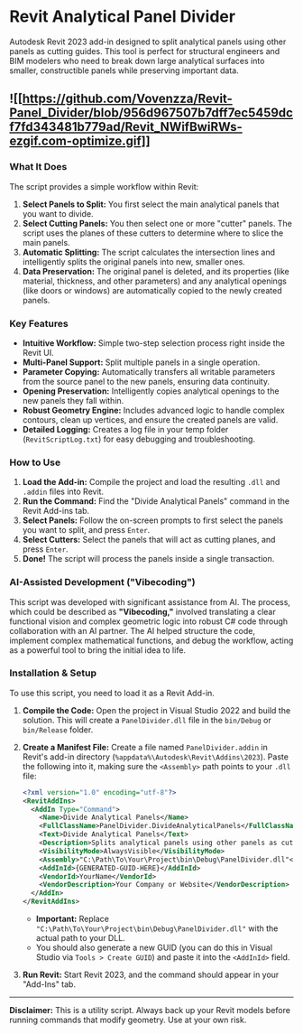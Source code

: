 # Revit Analytical Panel Divider

Autodesk Revit 2023 add-in designed to split analytical panels using other panels as cutting guides. This tool is perfect for structural engineers and BIM modelers who need to break down large analytical surfaces into smaller, constructible panels while preserving important data.

![[https://github.com/Vovenzza/Revit-Panel_Divider/blob/956d967507b7dff7ec5459dcf7fd343481b779ad/Revit_NWifBwiRWs-ezgif.com-optimize.gif]]
---

### What It Does

The script provides a simple workflow within Revit:

1.  **Select Panels to Split:** You first select the main analytical panels that you want to divide.
2.  **Select Cutting Panels:** You then select one or more "cutter" panels. The script uses the planes of these cutters to determine where to slice the main panels.
3.  **Automatic Splitting:** The script calculates the intersection lines and intelligently splits the original panels into new, smaller ones.
4.  **Data Preservation:** The original panel is deleted, and its properties (like material, thickness, and other parameters) and any analytical openings (like doors or windows) are automatically copied to the newly created panels.

### Key Features

*   **Intuitive Workflow:** Simple two-step selection process right inside the Revit UI.
*   **Multi-Panel Support:** Split multiple panels in a single operation.
*   **Parameter Copying:** Automatically transfers all writable parameters from the source panel to the new panels, ensuring data continuity.
*   **Opening Preservation:** Intelligently copies analytical openings to the new panels they fall within.
*   **Robust Geometry Engine:** Includes advanced logic to handle complex contours, clean up vertices, and ensure the created panels are valid.
*   **Detailed Logging:** Creates a log file in your temp folder (`RevitScriptLog.txt`) for easy debugging and troubleshooting.

### How to Use

1.  **Load the Add-in:** Compile the project and load the resulting `.dll` and `.addin` files into Revit.
2.  **Run the Command:** Find the "Divide Analytical Panels" command in the Revit Add-ins tab.
3.  **Select Panels:** Follow the on-screen prompts to first select the panels you want to split, and press `Enter`.
4.  **Select Cutters:** Select the panels that will act as cutting planes, and press `Enter`.
5.  **Done!** The script will process the panels inside a single transaction.

### AI-Assisted Development ("Vibecoding")

This script was developed with significant assistance from AI. The process, which could be described as **"Vibecoding,"** involved translating a clear functional vision and complex geometric logic into robust C# code through collaboration with an AI partner. The AI helped structure the code, implement complex mathematical functions, and debug the workflow, acting as a powerful tool to bring the initial idea to life.

### Installation & Setup

To use this script, you need to load it as a Revit Add-in.

1.  **Compile the Code:** Open the project in Visual Studio 2022 and build the solution. This will create a `PanelDivider.dll` file in the `bin/Debug` or `bin/Release` folder.
2.  **Create a Manifest File:** Create a file named `PanelDivider.addin` in Revit's add-in directory (`%appdata%\Autodesk\Revit\Addins\2023`). Paste the following into it, making sure the `<Assembly>` path points to your `.dll` file:

    ```xml
    <?xml version="1.0" encoding="utf-8"?>
    <RevitAddIns>
      <AddIn Type="Command">
        <Name>Divide Analytical Panels</Name>
        <FullClassName>PanelDivider.DivideAnalyticalPanels</FullClassName>
        <Text>Divide Analytical Panels</Text>
        <Description>Splits analytical panels using other panels as cutting planes.</Description>
        <VisibilityMode>AlwaysVisible</VisibilityMode>
        <Assembly>"C:\Path\To\Your\Project\bin\Debug\PanelDivider.dll"</Assembly>
        <AddInId>{GENERATED-GUID-HERE}</AddInId>
        <VendorId>YourName</VendorId>
        <VendorDescription>Your Company or Website</VendorDescription>
      </AddIn>
    </RevitAddIns>
    ```
    *   **Important:** Replace `"C:\Path\To\Your\Project\bin\Debug\PanelDivider.dll"` with the actual path to your DLL.
    *   You should also generate a new GUID (you can do this in Visual Studio via `Tools > Create GUID`) and paste it into the `<AddInId>` field.

3.  **Run Revit:** Start Revit 2023, and the command should appear in your "Add-Ins" tab.

---

**Disclaimer:** This is a utility script. Always back up your Revit models before running commands that modify geometry. Use at your own risk.
